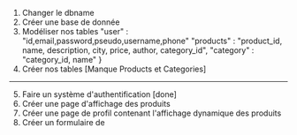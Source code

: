 1. Changer le dbname
2. Créer une base de donnée
3. Modéliser nos tables
    "user" : "id,email,password,pseudo,username,phone"
    "products" : "product_id, name, description, city, price, author, category_id",
    "category" : "category_id, name"
    }
4. Créer nos tables [Manque Products et Categories]
-----------------------------------------------------
5. Faire un système d'authentification [done]
6. Créer une page d'affichage des produits
7. Créer une page de profil contenant l'affichage dynamique des produits
8. Créer un formulaire de 

